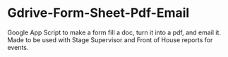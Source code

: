 # Gdrive-Form-Sheet-Pdf-Email
Google App Script to make a form fill a doc, turn it into a pdf, and email it. 
Made to be used with Stage Supervisor and Front of House reports for events. 

